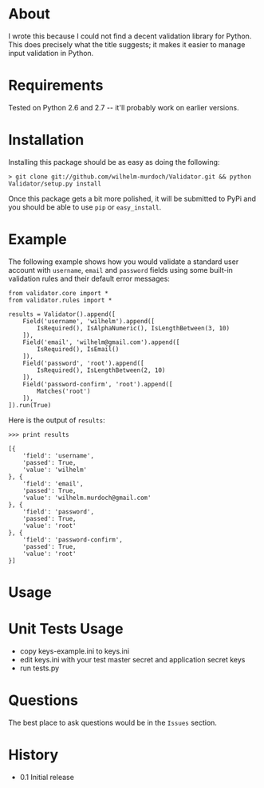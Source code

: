 About
=====

I wrote this because I could not find a decent validation library for Python. This does precisely what the title suggests; it makes it easier to manage input validation in Python.

Requirements
============

Tested on Python 2.6 and 2.7 -- it'll probably work on earlier versions.

Installation
============

Installing this package should be as easy as doing the following:

    > git clone git://github.com/wilhelm-murdoch/Validator.git && python Validator/setup.py install

Once this package gets a bit more polished, it will be submitted to PyPi and you should be able to use `pip` or `easy_install`.

Example
=======

The following example shows how you would validate a standard user account with `username`, `email` and `password` fields using some built-in validation rules and their default error messages:

    from validator.core import *
    from validator.rules import *

    results = Validator().append([
        Field('username', 'wilhelm').append([
            IsRequired(), IsAlphaNumeric(), IsLengthBetween(3, 10)
        ]),
        Field('email', 'wilhelm@gmail.com').append([
            IsRequired(), IsEmail()
        ]),
        Field('password', 'root').append([
            IsRequired(), IsLengthBetween(2, 10)
        ]),
        Field('password-confirm', 'root').append([
            Matches('root')
        ]),
    ]).run(True)

Here is the output of `results`:

    >>> print results

    [{
        'field': 'username',
        'passed': True,
        'value': 'wilhelm'
    }, {
        'field': 'email',
        'passed': True,
        'value': 'wilhelm.murdoch@gmail.com'
    }, {
        'field': 'password',
        'passed': True,
        'value': 'root'
    }, {
        'field': 'password-confirm',
        'passed': True,
        'value': 'root'
    }]


Usage
=========


Unit Tests Usage
================

 * copy keys-example.ini to keys.ini
 * edit keys.ini with your test master secret and application secret keys
 * run tests.py


Questions
=========

The best place to ask questions would be in the `Issues` section.

History
=======

 * 0.1  Initial release